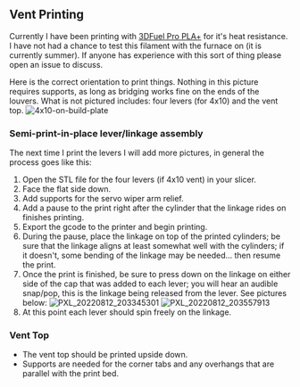## Vent Printing

Currently I have been printing with [3DFuel Pro PLA+](https://www.3dfuel.com/products/pro-pla-midnight-black-1-75mm) for it's heat resistance. I have not had a chance to test this filament with the furnace on (it is currently summer). If anyone has experience with this sort of thing please open an issue to discuss.

Here is the correct orientation to print things. Nothing in this picture requires supports, as long as bridging works fine on the ends of the louvers. What is not pictured includes: four levers (for 4x10) and the vent top.
![4x10-on-build-plate](https://user-images.githubusercontent.com/4724577/184463112-e18aceac-d279-469a-ad77-89d0d91e50bf.jpg)

### Semi-print-in-place lever/linkage assembly

The next time I print the levers I will add more pictures, in general the process goes like this:
1. Open the STL file for the four levers (if 4x10 vent) in your slicer.
2. Face the flat side down.
3. Add supports for the servo wiper arm relief.
4. Add a pause to the print right after the cylinder that the linkage rides on finishes printing.
5. Export the gcode to the printer and begin printing.
6. During the pause, place the linkage on top of the printed cylinders; be sure that the linkage aligns at least somewhat well with the cylinders; if it doesn't, some bending of the linkage may be needed... then resume the print. 
7. Once the print is finished, be sure to press down on the linkage on either side of the cap that was added to each lever; you will hear an audible snap/pop, this is the linkage being released from the lever. See pictures below:
![PXL_20220812_203345301](https://user-images.githubusercontent.com/4724577/184463430-79111150-4b26-4e60-8fb8-e5c4ca5b48d1.jpg)
![PXL_20220812_203557913](https://user-images.githubusercontent.com/4724577/184463431-fc98c2f6-2acf-437e-8567-8cfb148f5f4b.jpg)
8. At this point each lever should spin freely on the linkage.

### Vent Top
- The vent top should be printed upside down.
- Supports are needed for the corner tabs and any overhangs that are parallel with the print bed.
